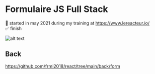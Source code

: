# Formulaire JS Full Stack

📅 started in may 2021 during my training at https://www.lereacteur.io/  
✅ finish

![alt text](https://github.com/frmi2018/frmi-form-frontend/blob/main/simple-form.JPG?raw=true)

## Back

https://github.com/frmi2018/react/tree/main/back/form
